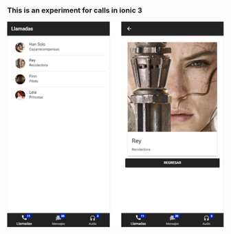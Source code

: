 ### This is an experiment for calls in ionic 3
![alt text](https://github.com/gabrieljf217/APP-Llamadas_ionic3/blob/master/src/assets/imgs/llamadas.png)